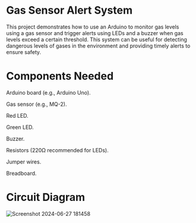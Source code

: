 # Gas Sensor Alert System

This project demonstrates how to use an Arduino to monitor gas levels using a gas sensor and trigger alerts using LEDs and a buzzer when gas levels exceed a certain threshold. This system can be useful for detecting dangerous levels of gases in the environment and providing timely alerts to ensure safety.

# Components Needed

Arduino board (e.g., Arduino Uno).

Gas sensor (e.g., MQ-2).

Red LED.

Green LED.

Buzzer.

Resistors (220Ω recommended for LEDs).

Jumper wires.

Breadboard.

# Circuit Diagram

![Screenshot 2024-06-27 181458](https://github.com/piyush-mohanty82/1_arduino_projects/assets/174017382/c1be7f91-3cf6-4caf-ad82-1debd16e2a79)

